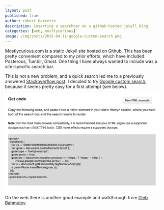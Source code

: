 ```yaml
---
layout: post
published: true
author: robert barretto
description: inserting a searchbar on a github-hosted jekyll blog.
categories: [web, mostlycurious]
image: /img/posts/2015-04-11-google-custom-search.png
---
```


Mostlycurious.com is a static Jekyll site hosted on Github.  This has been pretty convenient compared to my prior efforts, which have included Posterous, Tumblr, Ghost. One thing I have always wanted to include was a site-specific search bar.

This is not a new problem, and a quick search led me to a previously answered [Stackoverflow post](http://stackoverflow.com/questions/10131541/how-can-i-add-a-site-search-feature-to-a-jekyll-blog). I decided to try [Google custom search](https://cse.google.com/), because it seems pretty easy for a first attempt (see below).

![Output script](/img/posts/2015-04-11-google-custom-search.png)

On the web there is another good example and walkthrough from [Gleb Bahmutov](http://bahmutov.calepin.co/search-across-my-blog-posts-and-github-projects.html).
